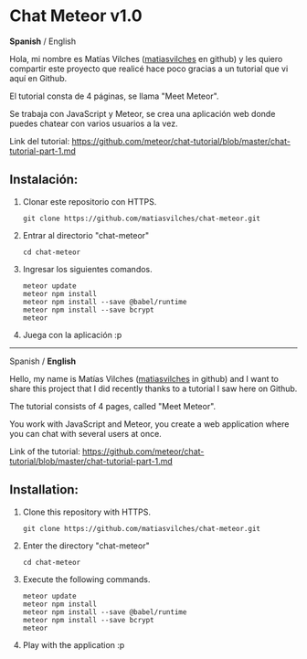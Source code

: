 Chat Meteor v1.0
=============

**Spanish** / English

Hola, mi nombre es Matías Vilches ([matiasvilches](https://github.com/matiasvilches) en github) y les quiero compartir este proyecto que realicé hace poco gracias a un tutorial que vi aquí en Github.

El tutorial consta de 4 páginas, se llama "Meet Meteor".

Se trabaja con JavaScript y Meteor, se crea una aplicación web donde puedes chatear con varios usuarios a la vez.

Link del tutorial: https://github.com/meteor/chat-tutorial/blob/master/chat-tutorial-part-1.md

Instalación:
------------
1. Clonar este repositorio con HTTPS.
  	```
  	git clone https://github.com/matiasvilches/chat-meteor.git
  	```

2. Entrar al directorio "chat-meteor"
  	```
  	cd chat-meteor
  	```

3. Ingresar los siguientes comandos.
  	```
  	meteor update
  	meteor npm install
  	meteor npm install --save @babel/runtime
  	meteor npm install --save bcrypt
  	meteor
  	```

4. Juega con la aplicación :p

---

Spanish / **English**

Hello, my name is Matías Vilches ([matiasvilches](https://github.com/matiasvilches) in github) and I want to share this project that I did recently thanks to a tutorial I saw here on Github.

The tutorial consists of 4 pages, called "Meet Meteor".

You work with JavaScript and Meteor, you create a web application where you can chat with several users at once.

Link of the tutorial: https://github.com/meteor/chat-tutorial/blob/master/chat-tutorial-part-1.md

Installation:
------------
1. Clone this repository with HTTPS.
  	```
  	git clone https://github.com/matiasvilches/chat-meteor.git
  	```

2. Enter the directory "chat-meteor"
  	```
  	cd chat-meteor
  	```

3. Execute the following commands.
  	```
  	meteor update
  	meteor npm install
  	meteor npm install --save @babel/runtime
  	meteor npm install --save bcrypt
  	meteor
  	```

4. Play with the application :p
